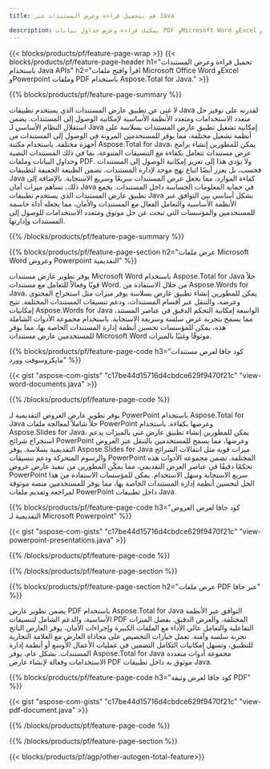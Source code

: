 ```yaml
---
title: قم بتحميل قراءة وعرض المستندات عبر Java 

description: يمكنك قراءة وعرض جداول بيانات PDF وMicrosoft Word وExcel وعروض PowerPoint التقديمية عبر تطبيق Java الخاص بك.
---
```


{{< blocks/products/pf/feature-page-wrap >}}
{{< blocks/products/pf/feature-page-header h1="تحميل قراءة وعرض المستندات باستخدام Java APIs" h2="اقرأ وافتح ملفات Microsoft Office Word وExcel وPowerpoint وملفات PDF باستخدام Aspose.Total for Java." >}}

{{% blocks/products/pf/feature-page-summary %}}

لا غنى عن تطبيق عارض المستندات الذي يستخدم تطبيقات Java لقدرته على توفير حل متعدد الاستخدامات ومتعدد الأنظمة الأساسية لإمكانية الوصول إلى المستندات. يضمن استقلال النظام الأساسي لـ Java إمكانية تشغيل تطبيق عارض المستندات بسلاسة على أنظمة تشغيل مختلفة، مما يوفر للمستخدمين المرونة في الوصول إلى المستندات من أجهزة مختلفة. باستخدام مكتبة Aspose.Total for Java، يمكن للمطورين إنشاء برامج عرض مستندات تتعامل بكفاءة مع التنسيقات المتنوعة، بما في ذلك المستندات النصية وجداول البيانات وملفات PDF. ولا يؤدي هذا إلى تعزيز إمكانية الوصول إلى المستندات فحسب، بل يعزز أيضًا اتباع نهج موحد لإدارة المستندات. تضمن الطبيعة الخفيفة لتطبيقات Java كفاءة الموارد، مما يجعل عرض المستندات سريعًا وسريع الاستجابة. بالإضافة إلى ذلك، تساهم ميزات أمان Java في حماية المعلومات الحساسة داخل المستندات. يجمع تطبيق عارض المستندات الذي يستخدم تطبيقات Java بشكل أساسي بين التوافق عبر الأنظمة الأساسية والتعامل الفعال مع المستندات والأمان، مما يجعله أداة حاسمة للمستخدمين والمؤسسات التي تبحث عن حل موثوق ومتعدد الاستخدامات للوصول إلى المستندات وإدارتها.

{{% /blocks/products/pf/feature-page-summary  %}}

{{% blocks/products/pf/feature-page-section  h2="عرض ملفات Microsoft Word وعروض Powerpoint التقديمية" %}}

يوفر تطوير عارض مستندات Microsoft Word باستخدام Aspose.Total for Java حلاً قويًا وفعالاً للتعامل مع مستندات Word. من خلال الاستفادة من Aspose.Words for Java، يمكن للمطورين إنشاء تطبيق عارض بسلاسة يوفر ميزات مثل استخراج المحتوى وعرضه، والتنقل عبر أقسام المستندات، ودعم تنسيقات المستندات المختلفة. تتيح إمكانيات Aspose.Words for Java الواسعة إمكانية التحكم الدقيق في عناصر المستند، مما يسمح بتجربة عرض سلسة وسريعة الاستجابة. باستخدام مجموعة الأدوات الشاملة هذه، يمكن للمؤسسات تحسين أنظمة إدارة المستندات الخاصة بها، مما يوفر للمستخدمين عارض مستندات Microsoft Word موثوقًا وغنيًا بالميزات.  <br />

{{% blocks/products/pf/feature-page-code h3="كود جافا لعرض مستندات مايكروسوفت وورد" %}}

{{< gist "aspose-com-gists" "c17be44d15716d4cbdce629f9470f21c" "view-word-documents.java" >}}

{{% /blocks/products/pf/feature-page-code  %}}

يوفر تطوير عارض العروض التقديمية لـ PowerPoint باستخدام Aspose.Total for Java حلاً شاملاً لمعالجة ملفات PowerPoint وعرضها بكفاءة. باستخدام Aspose.Slides for Java، يمكن للمطورين إنشاء تطبيق عارض غني بالميزات يدعم استخراج شرائح PowerPoint وعرضها، مما يسمح للمستخدمين بالتنقل عبر العروض التقديمية بسلاسة. يوفر Aspose.Slides for Java ميزات قوية مثل انتقالات الشرائح والرسوم المتحركة ودعم تنسيقات PowerPoint المختلفة. تضمن مجموعة الأدوات هذه تحكمًا دقيقًا في عناصر العرض التقديمي، مما يمكّن المطورين من تنفيذ عارض عروض PowerPoint سريع الاستجابة وسهل الاستخدام. يمكن للمؤسسات الاستفادة من هذا الحل لتحسين أنظمة إدارة المستندات الخاصة بها، مما يوفر للمستخدمين منصة موثوقة لمراجعة وتقديم ملفات PowerPoint داخل تطبيقات Java.

{{% blocks/products/pf/feature-page-code h3="كود جافا لعرض العروض التقديمية لـ Microsoft Powerpoint" %}}

{{< gist "aspose-com-gists" "c17be44d15716d4cbdce629f9470f21c" "view-powerpoint-presentations.java" >}}

{{% /blocks/products/pf/feature-page-code  %}}

{{% /blocks/products/pf/feature-page-section %}}

{{% blocks/products/pf/feature-page-section  h2="عرض ملفات PDF عبر جافا" %}}

يضمن تطوير عارض PDF باستخدام Aspose.Total for Java التوافق عبر الأنظمة الأساسية، والدعم الشامل لتنسيقات PDF المختلفة، والعرض الدقيق. بفضل الميزات التفاعلية والتعامل عالي الأداء مع الملفات الكبيرة وإجراءات الأمان، يوفر العارض الناتج تجربة سلسة وآمنة. تعمل خيارات التخصيص على محاذاة العارض مع العلامة التجارية للتطبيق، وتسهل إمكانيات التكامل التضمين في عمليات الأعمال الأوسع أو أنظمة إدارة المستندات. بشكل عام، يوفر Aspose.Total for Java مجموعة أدوات متعددة الاستخدامات وفعالة لإنشاء عارض PDF موثوق به داخل تطبيقات Java.

{{% blocks/products/pf/feature-page-code h3="كود جافا لعرض وثيقة PDF" %}}

{{< gist "aspose-com-gists" "c17be44d15716d4cbdce629f9470f21c" "view-pdf-document.java" >}}

{{% /blocks/products/pf/feature-page-code  %}}

{{% /blocks/products/pf/feature-page-section %}}

{{< blocks/products/pf/agp/other-autogen-total-feature>}}
